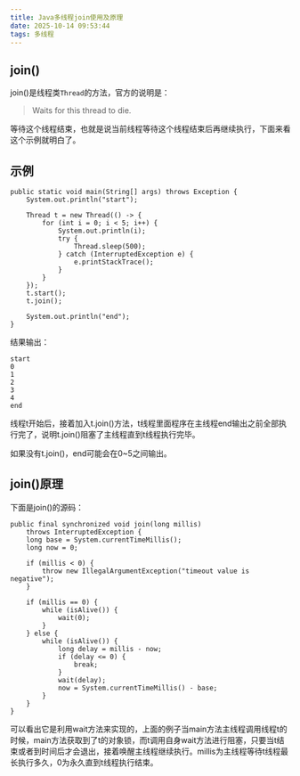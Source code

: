 ```yaml
---
title: Java多线程join使用及原理
date: 2025-10-14 09:53:44
tags: 多线程
---
```


## join()

join()是线程类`Thread`的方法，官方的说明是：

> Waits for this thread to die.

等待这个线程结束，也就是说当前线程等待这个线程结束后再继续执行，下面来看这个示例就明白了。

## 示例

```
public static void main(String[] args) throws Exception {
	System.out.println("start");

	Thread t = new Thread(() -> {
		for (int i = 0; i < 5; i++) {
			System.out.println(i);
			try {
				Thread.sleep(500);
			} catch (InterruptedException e) {
				e.printStackTrace();
			}
		}
	});
	t.start();
	t.join();

	System.out.println("end");
}
```

结果输出：


```
start
0
1
2
3
4
end
```

线程t开始后，接着加入t.join()方法，t线程里面程序在主线程end输出之前全部执行完了，说明t.join()阻塞了主线程直到t线程执行完毕。

如果没有t.join()，end可能会在0~5之间输出。


## join()原理

下面是join()的源码：

```
public final synchronized void join(long millis)
    throws InterruptedException {
    long base = System.currentTimeMillis();
    long now = 0;

    if (millis < 0) {
        throw new IllegalArgumentException("timeout value is negative");
    }

    if (millis == 0) {
        while (isAlive()) {
            wait(0);
        }
    } else {
        while (isAlive()) {
            long delay = millis - now;
            if (delay <= 0) {
                break;
            }
            wait(delay);
            now = System.currentTimeMillis() - base;
        }
    }
}
```

可以看出它是利用wait方法来实现的，上面的例子当main方法主线程调用线程t的时候，main方法获取到了t的对象锁，而t调用自身wait方法进行阻塞，只要当t结束或者到时间后才会退出，接着唤醒主线程继续执行。millis为主线程等待t线程最长执行多久，0为永久直到t线程执行结束。